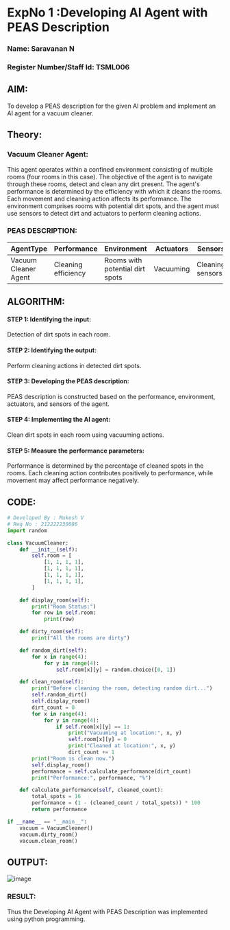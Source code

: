 <h1>ExpNo 1 :Developing AI Agent with PEAS Description</h1>
<h3>Name: Saravanan N</h3>
<h3>Register Number/Staff Id: TSML006</h3>



## AIM:

To develop a PEAS description for the given AI problem and implement an AI agent for a vacuum cleaner.

## Theory:
### Vacuum Cleaner Agent:
This agent operates within a confined environment consisting of multiple rooms (four rooms in this case). The objective of the agent is to navigate through these rooms, detect and clean any dirt present. The agent's performance is determined by the efficiency with which it cleans the rooms. Each movement and cleaning action affects its performance. The environment comprises rooms with potential dirt spots, and the agent must use sensors to detect dirt and actuators to perform cleaning actions.

### PEAS DESCRIPTION:

|AgentType|	Performance	|Environment|	Actuators|	Sensors|
|--------|--------|	----------	|----------|	-----|	
|Vacuum Cleaner Agent	|Cleaning efficiency|	Rooms with potential dirt spots	|Vacuuming	|Cleaning sensors|



## ALGORITHM:

#### STEP 1: Identifying the input:
Detection of dirt spots in each room.

#### STEP 2: Identifying the output:
Perform cleaning actions in detected dirt spots.

#### STEP 3: Developing the PEAS description:
PEAS description is constructed based on the performance, environment, actuators, and sensors of the agent.

#### STEP 4: Implementing the AI agent:
Clean dirt spots in each room using vacuuming actions.

#### STEP 5: Measure the performance parameters:
Performance is determined by the percentage of cleaned spots in the rooms. Each cleaning action contributes positively to performance, while movement may affect performance negatively.

## CODE:
``` PYTHON
# Developed By : Mukesh V
# Reg No : 212222230086
import random

class VacuumCleaner:
    def __init__(self):
        self.room = [
            [1, 1, 1, 1],
            [1, 1, 1, 1],
            [1, 1, 1, 1],
            [1, 1, 1, 1],
        ]

    def display_room(self):
        print("Room Status:")
        for row in self.room:
            print(row)

    def dirty_room(self):
        print("All the rooms are dirty")

    def random_dirt(self):
        for x in range(4):
            for y in range(4):
                self.room[x][y] = random.choice([0, 1])

    def clean_room(self):
        print("Before cleaning the room, detecting random dirt...")
        self.random_dirt()
        self.display_room()
        dirt_count = 0
        for x in range(4):
            for y in range(4):
                if self.room[x][y] == 1:
                    print("Vacuuming at location:", x, y)
                    self.room[x][y] = 0
                    print("Cleaned at location:", x, y)
                    dirt_count += 1
        print("Room is clean now.")
        self.display_room()
        performance = self.calculate_performance(dirt_count)
        print("Performance:", performance, "%")

    def calculate_performance(self, cleaned_count):
        total_spots = 16
        performance = (1 - (cleaned_count / total_spots)) * 100
        return performance

if __name__ == "__main__":
    vacuum = VacuumCleaner()
    vacuum.dirty_room()
    vacuum.clean_room()

```
## OUTPUT:
![image](https://github.com/MukeshVelmurugan/19AI405ExpNo1/assets/118707363/10548efe-b9d8-4e92-b8b2-ac2cf2354882)

### RESULT:
Thus the Developing AI Agent with PEAS Description was implemented using python programming.






